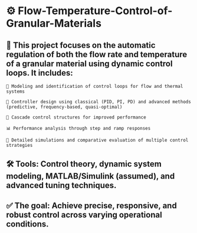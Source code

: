 # ⚙️ Flow-Temperature-Control-of-Granular-Materials

## 📘 This project focuses on the automatic regulation of both the flow rate and temperature of a granular material using dynamic control loops. It includes:

    🔁 Modeling and identification of control loops for flow and thermal systems

    🧠 Controller design using classical (PID, PI, PD) and advanced methods (predictive, frequency-based, quasi-optimal)

    🔄 Cascade control structures for improved performance

    📊 Performance analysis through step and ramp responses

    🧪 Detailed simulations and comparative evaluation of multiple control strategies

## 🛠️ Tools: Control theory, dynamic system modeling, MATLAB/Simulink (assumed), and advanced tuning techniques.

## ✅ The goal: Achieve precise, responsive, and robust control across varying operational conditions.

